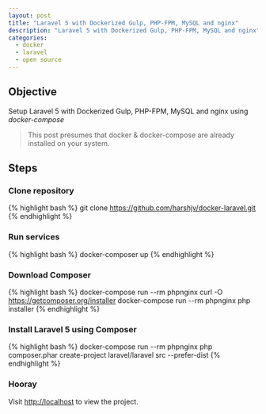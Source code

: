 ```yaml
---
layout: post
title: "Laravel 5 with Dockerized Gulp, PHP-FPM, MySQL and nginx"
description: "Laravel 5 with Dockerized Gulp, PHP-FPM, MySQL and nginx"
categories:
  - docker
  - laravel
  - open source
---
```


## Objective

Setup Laravel 5 with Dockerized Gulp, PHP-FPM, MySQL and nginx using *docker-compose*

> This post presumes that docker & docker-compose are already installed on your system.

## Steps

### Clone repository

{% highlight bash %}
git clone https://github.com/harshjv/docker-laravel.git
{% endhighlight %}

### Run services

{% highlight bash %}
docker-composer up
{% endhighlight %}

### Download Composer

{% highlight bash %}
docker-compose run --rm phpnginx curl -O https://getcomposer.org/installer
docker-compose run --rm phpnginx php installer
{% endhighlight %}

### Install Laravel 5 using Composer

{% highlight bash %}
docker-compose run --rm phpnginx php composer.phar create-project laravel/laravel src --prefer-dist
{% endhighlight %}

### Hooray

Visit [http://localhost](http://localhost "http://localhost") to view the project.
